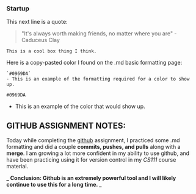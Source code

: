 ### Startup

This next line is a quote:
> "It's always worth making friends, no matter where you are" -Caduceus Clay

```
This is a cool box thing I think.
```

Here is a copy-pasted color I found on the .md basic formatting page:
```
`#0969DA`
- This is an example of the formatting required for a color to show up.
```
`#0969DA`
- This is an example of the color that would show up.

## GITHUB ASSIGNMENT NOTES:
Today while completing the [github](https://github.com/webprogramming260/.github/blob/main/profile/essentials/gitHub/gitHub.md) assignment, 
I practiced some .md formatting and did a couple **commits, pushes, and pulls** along with a **merge**. I am growing a lot more confident 
in my ability to use github, and have been practicing using it for version control in my *CS111* course material.

**_ Conclusion: Github is an extremely powerful tool and I will likely continue to use this for a long time. _**

